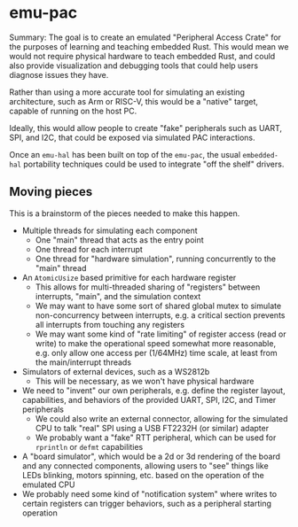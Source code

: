 # emu-pac

Summary: The goal is to create an emulated "Peripheral Access Crate" for the purposes of learning and teaching embedded Rust. This would mean we would not require physical hardware to teach embedded Rust, and could also provide visualization and debugging tools that could help users diagnose issues they have.

Rather than using a more accurate tool for simulating an existing architecture, such as Arm or RISC-V, this would be a "native" target, capable of running on the host PC.

Ideally, this would allow people to create "fake" peripherals such as UART, SPI, and I2C, that could be exposed via simulated PAC interactions.

Once an `emu-hal` has been built on top of the `emu-pac`, the usual `embedded-hal` portability techniques could be used to integrate "off the shelf" drivers.

## Moving pieces

This is a brainstorm of the pieces needed to make this happen.

* Multiple threads for simulating each component
    * One "main" thread that acts as the entry point
    * One thread for each interrupt
    * One thread for "hardware simulation", running concurrently to the "main" thread
* An `AtomicUsize` based primitive for each hardware register
    * This allows for multi-threaded sharing of "registers" between interrupts, "main", and the simulation context
    * We may want to have some sort of shared global mutex to simulate non-concurrency between interrupts, e.g. a critical section prevents all interrupts from touching any registers
    * We may want some kind of "rate limiting" of register access (read or write) to make the operational speed somewhat more reasonable, e.g. only allow one access per (1/64MHz) time scale, at least from the main/interrupt threads
* Simulators of external devices, such as a WS2812b
    * This will be necessary, as we won't have physical hardware
* We need to "invent" our own peripherals, e.g. define the register layout, capabilities, and behaviors of the provided UART, SPI, I2C, and Timer peripherals
    * We could also write an external connector, allowing for the simulated CPU to talk "real" SPI using a USB FT2232H (or similar) adapter
    * We probably want a "fake" RTT peripheral, which can be used for `rprintln` or `defmt` capabilities
* A "board simulator", which would be a 2d or 3d rendering of the board and any connected components, allowing users to "see" things like LEDs blinking, motors spinning, etc. based on the operation of the emulated CPU
* We probably need some kind of "notification system" where writes to certain registers can trigger behaviors, such as a peripheral starting operation
